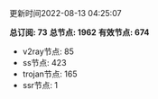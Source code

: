 更新时间2022-08-13 04:25:07

**总订阅: 73**
**总节点: 1962**
**有效节点: 674**
- v2ray节点: 85
- ss节点: 423
- trojan节点: 165
- ssr节点: 1
